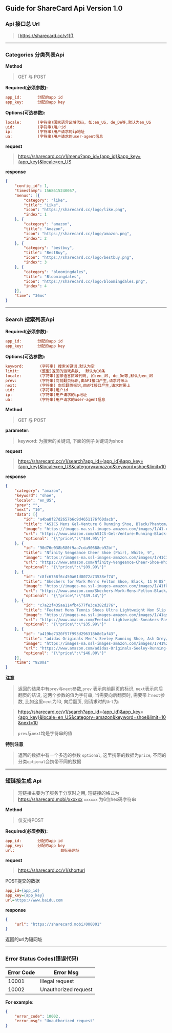 ## Guide for ShareCard Api Version 1.0

### Api 接口总 Url

> [https://sharecard.cc/v1]()

---

### Categories 分类列表Api

**Method**

> GET 与 POST

**Required(必须参数):**

```ini
app_id:       分配的app id
app_key:      分配的app key
```
**Options(可选参数):**

```ini
locale:       (字符串)国家语言区域代码, 如:en_US, de_De等,默认为en_US
uid:          (字符串)用户id
ip:           (字符串)用户请求的ip地址
ua:           (字符串)用户请求的user-agent信息
```
**request**

> https://sharecard.cc/v1/menu?app_id={app_id}&app_key={app_key}&locale=en_US

**response**

```json
{
	"config_id": 1,
	"timestamp": 1568615240057,
	"menus": [{
		"category": "like",
		"title": "Like",
		"icon": "https://sharecard.cc/logo/like.png",
		"index": 1
	}, {
		"category": "amazon",
		"title": "Amazon",
		"icon": "https://sharecard.cc/logo/amazon.png",
		"index": 2
	}, {
		"category": "bestbuy",
		"title": "BestBuy",
		"icon": "https://sharecard.cc/logo/bestbuy.png",
		"index": 3
	}, {
		"category": "bloomingdales",
		"title": "Bloomingdales",
		"icon": "https://sharecard.cc/logo/bloomingdales.png",
		"index": 4
	}],
	"time": "36ms"
}
```

---

### Search 搜索列表Api

**Required(必须参数):**

```ini
app_id:       分配的app id
app_key:      分配的app key
```


**Options(可选参数):**

```ini
keyword:       (字符串) 搜索关键词,默认为空
limit:         (整型)返回的游戏条数,  默认为10条
locale:        (字符串)国家语言区域代码, 如:en_US, de_De等,默认为en_US
prev:          (字符串)向前翻页标识,由API接口产生,请求时带上
next:          (字符串) 向后翻页标识,由API接口产生,请求时带上
uid:           (字符串)用户id
ip:            (字符串)用户请求的ip地址
ua:            (字符串)用户请求的user-agent信息
```

**Method**

> GET 与 POST

**parameter:**

> keyword: 为搜索的关键词, 下面的例子关键词为shoe

**request**

> https://sharecard.cc/v1/search?app_id={app_id}&app_key={app_key}&locale=en_US&category=amazon&keyword=shoe&limit=10

**response**

```json
{
	"category": "amazon",
	"keyword": "shoe",
	"locale": "en_US",
	"prev": "",
	"next": "10",
	"data": [{
		"id": "a4ba8f27d2657b6c9d4651176f60dacb",
		"title": "ASICS Mens Gel-Venture 6 Running Shoe, Black/Phantom/Mid Grey, 10.5 D(M) US",
		"image": "https://images-na.ssl-images-amazon.com/images/I/41-cQauRfpL.jpg",
		"url": "https://www.amazon.com/ASICS-Gel-Venture-Running-Black-Phantom/dp/B01N8PMBK9?psc=1&SubscriptionId=AKIAJ255YN3UDQTSJM4Q&tag=umewebagus-20&linkCode=xm2&camp=2025&creative=165953&creativeASIN=B01N8PMBK9",
		"optional": "{\"price\":\"$44.95\"}"
	}, {
		"id": "90d76e038b580f9aa7cda90688eb92bf",
		"title": "Nfinity Vengeance Cheer Shoe (Pair), White, 9",
		"image": "https://images-na.ssl-images-amazon.com/images/I/41C1pGnB5jL.jpg",
		"url": "https://www.amazon.com/Nfinity-Vengeance-Cheer-Shoe-White/dp/B006WAFGT2?psc=1&SubscriptionId=AKIAJ255YN3UDQTSJM4Q&tag=umewebagus-20&linkCode=xm2&camp=2025&creative=165953&creativeASIN=B006WAFGT2",
		"optional": "{\"price\":\"$99.99\"}"
	}, {
		"id": "c8fc6758f6c450a61d8072a73538ef74",
		"title": "Skechers for Work Men's Felton Shoe, Black, 11 M US",
		"image": "https://images-na.ssl-images-amazon.com/images/I/41fOKbB6%2BzL.jpg",
		"url": "https://www.amazon.com/Skechers-Work-Mens-Felton-Black/dp/B00HSX6YWA?psc=1&SubscriptionId=AKIAJ255YN3UDQTSJM4Q&tag=umewebagus-20&linkCode=xm2&camp=2025&creative=165953&creativeASIN=B00HSX6YWA",
		"optional": "{\"price\":\"$39.14\"}"
	}, {
		"id": "c7a22f435aa114fb4577fe3ce382d276",
		"title": "Feetmat Mens Tennis Shoes Ultra Lightweight Non Slip Sport Shoes Slip-On Sneakers for Boys Fashion Shoes Black Running Shoes Black 10M",
		"image": "https://images-na.ssl-images-amazon.com/images/I/41qs-boGF2L.jpg",
		"url": "https://www.amazon.com/Feetmat-Lightweight-Sneakers-Fashion-Running/dp/B07LBM8PVP?psc=1&SubscriptionId=AKIAJ255YN3UDQTSJM4Q&tag=umewebagus-20&linkCode=xm2&camp=2025&creative=165953&creativeASIN=B07LBM8PVP",
		"optional": "{\"price\":\"$35.99\"}"
	}, {
		"id": "a419be7320f57f993d296318b8d1af43",
		"title": "adidas Originals Men's Seeley Running Shoe, Ash Grey/White/Black, 10.5 M US",
		"image": "https://images-na.ssl-images-amazon.com/images/I/41%2Br6RzujIL.jpg",
		"url": "https://www.amazon.com/adidas-Originals-Seeley-Running-White/dp/B0106JK7S4?psc=1&SubscriptionId=AKIAJ255YN3UDQTSJM4Q&tag=umewebagus-20&linkCode=xm2&camp=2025&creative=165953&creativeASIN=B0106JK7S4",
		"optional": "{\"price\":\"$46.00\"}"
	}],
	"time": "920ms"
}
```

**注意**

>  返回的结果中有`prev`与`next`参数,`prev` 表示向前翻页的标识, `next`表示向后翻页的结识, 这两个参数的值为字符串, 当需要向后翻页时, 需要带上`next`参数, 比如这里`next`为10, 向后翻页, 则请求时的`Url`为:

>  https://sharecard.cc/v1/search?app_id={app_id}&app_key={app_key}&locale=en_US&category=amazon&keyword=shoe&limit=10&next=10 
>  
>  `prev`与`next`均是字符串的值

**特别注意**

> 返回的数据中有一个多选的参数 `optional`, 这里携带的数据为`price`, 不同的分类`optional`会携带不同的数据

---

###  短链接生成 Api

> 短链接主要为了服务于分享时之用, 短链接的格式为 https://sharecard.mobi/xxxxxx `xxxxxx` 为6位hex码字符串

**Method**

> 仅支持POST

**Required(必须参数):**

```ini
app_id:       分配的app id
app_key:      分配的app key
url:					目标长网址
```

**request**

> https://sharecard.cc/v1/shorturl

POST提交的数据

```ini
app_id={app_id}
app_key={app_key}
url=https://www.baidu.com
```

**response**

```json
{
	"url": "https://sharecard.mobi/000001"
}
```

返回的url为短网址

---

### Error Status Codes(错误代码)

| **Error Code** | **Error Msg**        |
| -------------- | -------------------- |
| 10001          | Illegal request      |
| 10002          | Unauthorized request |

**For example:**

```json
{
	"error_code": 10002,
	"error_msg": "Unauthorized request"
}
```